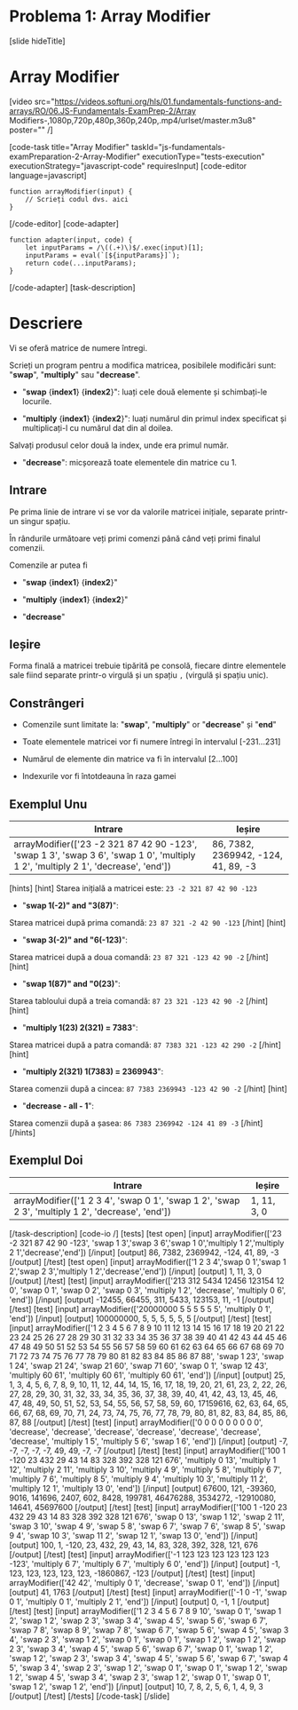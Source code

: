 # Problema 1: Array Modifier

[slide hideTitle]

# Array Modifier

[video src="https://videos.softuni.org/hls/01.fundamentals-functions-and-arrays/RO/06.JS-Fundamentals-ExamPrep-2/Array Modifiers-,1080p,720p,480p,360p,240p,.mp4/urlset/master.m3u8" poster="" /]

[code-task title="Array Modifier" taskId="js-fundamentals-examPreparation-2-Array-Modifier" executionType="tests-execution" executionStrategy="javascript-code" requiresInput]
[code-editor language=javascript]
```
function arrayModifier(input) {
	// Scrieți codul dvs. aici
}
```
[/code-editor]
[code-adapter]
```
function adapter(input, code) {
    let inputParams = /\((.+)\)$/.exec(input)[1];
    inputParams = eval(`[${inputParams}]`);
    return code(...inputParams);
}
```
[/code-adapter]
[task-description]

# Descriere

Vi se oferă matrice de numere întregi.

Scrieți un program pentru a modifica matricea, posibilele modificări sunt: "**swap**", "**multiply**" sau "**decrease**".

* "**swap** \{**index1**\} \{**index2**\}": luați cele două elemente și schimbați-le locurile.

* "**multiply** \{**index1**\} \{**index2**\}": luați numărul din primul index specificat și multiplicați-l cu numărul dat din al doilea.

Salvați produsul celor două la index, unde era primul număr.

* "**decrease**": micșorează toate elementele din matrice cu 1.

## Intrare
Pe prima linie de intrare vi se vor da valorile matricei inițiale, separate printr-un singur spațiu.

În rândurile următoare veți primi comenzi până când veți primi finalul comenzii.

Comenzile ar putea fi

* "**swap** \{**index1**\} \{**index2**\}"

* "**multiply** \{**index1**\} \{**index2**\}"

* "**decrease**"

## Ieșire

Forma finală a matricei trebuie tipărită pe consolă, fiecare dintre elementele sale fiind separate printr-o virgulă și un spațiu `,` (virgulă și spațiu unic).

## Constrângeri

* Comenzile sunt limitate la: "**swap**", "**multiply**" or "**decrease**" și "**end**"

* Toate elementele matricei vor fi numere întregi în intervalul \[-231...231\]

* Numărul de elemente din matrice va fi în intervalul \[2...100\]

* Indexurile vor fi întotdeauna în raza gamei

## Exemplul Unu

|**Intrare**|**Ieșire** |
| --- | --- |
|arrayModifier(['23 -2 321 87 42 90 -123', 'swap 1 3', 'swap 3 6', 'swap 1 0', 'multiply 1 2', 'multiply 2 1', 'decrease', 'end'])| 86, 7382, 2369942, -124, 41, 89, -3|


[hints]
[hint]
Starea inițială a matricei este: `23 -2 321 87 42 90 -123`

* "**swap 1(-2)" and "3(87)**":

Starea matricei după prima comandă: `23 87 321 -2 42 90 -123`
[/hint] 
[hint]
* "**swap 3(-2)" and "6(-123)**":

Starea matricei după a doua comandă: `23 87 321 -123 42 90 -2`
[/hint] 
[hint]
* "**swap 1(87)" and "0(23)**":

Starea tabloului după a treia comandă: `87 23 321 -123 42 90 -2`
[/hint] 
[hint]
* "**multiply 1(23) 2(321) = 7383**":

Starea matricei după a patra comandă: `87 7383 321 -123 42 290 -2`
[/hint] 
[hint]
* "**multiply 2(321) 1(7383) = 2369943**":

Starea comenzii după a cincea: `87 7383 2369943 -123 42 90 -2`
[/hint] 
[hint]
* "**decrease - all - 1**":

Starea comenzii după a șasea: `86 7383 2369942 -124 41 89 -3`
[/hint] 
[/hints] 

## Exemplul Doi
**Intrare**|**Ieșire** |
| --- | --- |
|arrayModifier(['1 2 3 4', 'swap 0 1', 'swap 1 2', 'swap 2 3', 'multiply 1 2', 'decrease', 'end'])| 1, 11, 3, 0|


[/task-description]
[code-io /]
[tests]
[test open]
[input]
arrayModifier(['23 -2 321 87 42 90 -123', 'swap 1 3','swap 3 6','swap 1 0','multiply 1 2','multiply 2 1','decrease','end'])
[/input]
[output]
86, 7382, 2369942, -124, 41, 89, -3
[/output]
[/test]
[test open]
[input]
arrayModifier(['1 2 3 4','swap 0 1','swap 1 2','swap 2 3','multiply 1 2','decrease','end'])
[/input]
[output]
1, 11, 3, 0
[/output]
[/test]
[test]
[input]
arrayModifier(['213 312 5434 12456 123154 12 0', 'swap 0 1', 'swap 0 2', 'swap 0 3', 'multiply 1 2', 'decrease', 'multiply 0 6', 'end'])
[/input]
[output]
-12455, 66455, 311, 5433, 123153, 11, -1
[/output]
[/test]
[test]
[input]
arrayModifier(['20000000 5 5 5 5 5 5', 'multiply 0 1', 'end'])
[/input]
[output]
100000000, 5, 5, 5, 5, 5, 5
[/output]
[/test]
[test]
[input]
arrayModifier(['1 2 3 4 5 6 7 8 9 10 11 12 13 14 15 16 17 18 19 20 21 22 23 24 25 26 27 28 29 30 31 32 33 34 35 36 37 38 39 40 41 42 43 44 45 46 47 48 49 50 51 52 53 54 55 56 57 58 59 60 61 62 63 64 65 66 67 68 69 70 71 72 73 74 75 76 77 78 79 80 81 82 83 84 85 86 87 88', 'swap 1 23', 'swap 1 24', 'swap 21 24', 'swap 21 60', 'swap 71 60', 'swap 0 1', 'swap 12 43', 'multiply 60 61', 'multiply 60 61', 'multiply 60 61', 'end'])
[/input]
[output]
25, 1, 3, 4, 5, 6, 7, 8, 9, 10, 11, 12, 44, 14, 15, 16, 17, 18, 19, 20, 21, 61, 23, 2, 22, 26, 27, 28, 29, 30, 31, 32, 33, 34, 35, 36, 37, 38, 39, 40, 41, 42, 43, 13, 45, 46, 47, 48, 49, 50, 51, 52, 53, 54, 55, 56, 57, 58, 59, 60, 17159616, 62, 63, 64, 65, 66, 67, 68, 69, 70, 71, 24, 73, 74, 75, 76, 77, 78, 79, 80, 81, 82, 83, 84, 85, 86, 87, 88
[/output]
[/test]
[test]
[input]
arrayModifier(['0 0 0 0 0 0 0 0 0', 'decrease', 'decrease', 'decrease', 'decrease', 'decrease', 'decrease', 'decrease', 'multiply 1 5', 'multiply 5 6', 'swap 1 6', 'end'])
[/input]
[output]
-7, -7, -7, -7, -7, 49, 49, -7, -7
[/output]
[/test]
[test]
[input]
arrayModifier(['100 1 -120 23 432 29 43 14 83 328 392 328 121 676', 'multiply 0 13', 'multiply 1 12', 'multiply 2 11', 'multiply 3 10', 'multiply 4 9', 'multiply 5 8', 'multiply 6 7', 'multiply 7 6', 'multiply 8 5', 'multiply 9 4', 'multiply 10 3', 'multiply 11 2', 'multiply 12 1', 'multiply 13 0', 'end'])
[/input]
[output]
67600, 121, -39360, 9016, 141696, 2407, 602, 8428, 199781, 46476288, 3534272, -12910080, 14641, 45697600
[/output]
[/test]
[test]
[input]
arrayModifier(['100 1 -120 23 432 29 43 14 83 328 392 328 121 676', 'swap 0 13', 'swap 1 12', 'swap 2 11', 'swap 3 10', 'swap 4 9', 'swap 5 8', 'swap 6 7', 'swap 7 6', 'swap 8 5', 'swap 9 4', 'swap 10 3', 'swap 11 2', 'swap 12 1', 'swap 13 0', 'end'])
[/input]
[output]
100, 1, -120, 23, 432, 29, 43, 14, 83, 328, 392, 328, 121, 676
[/output]
[/test]
[test]
[input]
arrayModifier(['-1 123 123 123 123 123 123 -123', 'multiply 6 7', 'multiply 6 7', 'multiply 6 0', 'end'])
[/input]
[output]
-1, 123, 123, 123, 123, 123, -1860867, -123
[/output]
[/test]
[test]
[input]
arrayModifier(['42 42', 'multiply 0 1', 'decrease', 'swap 0 1', 'end'])
[/input]
[output]
41, 1763
[/output]
[/test]
[test]
[input]
arrayModifier(['-1 0 -1', 'swap 0 1', 'multiply 0 1', 'multiply 2 1', 'end'])
[/input]
[output]
0, -1, 1
[/output]
[/test]
[test]
[input]
arrayModifier(['1 2 3 4 5 6 7 8 9 10', 'swap 0 1', 'swap 1 2', 'swap 1 2', 'swap 2 3', 'swap 3 4', 'swap 4 5', 'swap 5 6', 'swap 6 7', 'swap 7 8', 'swap 8 9', 'swap 7 8', 'swap 6 7', 'swap 5 6', 'swap 4 5', 'swap 3 4', 'swap 2 3', 'swap 1 2', 'swap 0 1', 'swap 0 1', 'swap 1 2', 'swap 1 2', 'swap 2 3', 'swap 3 4', 'swap 4 5', 'swap 5 6', 'swap 6 7', 'swap 0 1', 'swap 1 2', 'swap 1 2', 'swap 2 3', 'swap 3 4', 'swap 4 5', 'swap 5 6', 'swap 6 7', 'swap 4 5', 'swap 3 4', 'swap 2 3', 'swap 1 2', 'swap 0 1', 'swap 0 1', 'swap 1 2', 'swap 1 2', 'swap 4 5', 'swap 3 4', 'swap 2 3', 'swap 1 2', 'swap 0 1', 'swap 0 1', 'swap 1 2', 'swap 1 2', 'end'])
[/input]
[output]
10, 7, 8, 2, 5, 6, 1, 4, 9, 3
[/output]
[/test]
[/tests]
[/code-task]
[/slide]
